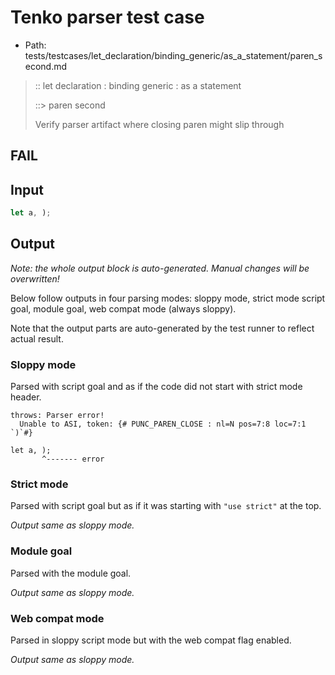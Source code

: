 # Tenko parser test case

- Path: tests/testcases/let_declaration/binding_generic/as_a_statement/paren_second.md

> :: let declaration : binding generic : as a statement
>
> ::> paren second
>
> Verify parser artifact where closing paren might slip through 

## FAIL

## Input

`````js
let a, );
`````

## Output

_Note: the whole output block is auto-generated. Manual changes will be overwritten!_

Below follow outputs in four parsing modes: sloppy mode, strict mode script goal, module goal, web compat mode (always sloppy).

Note that the output parts are auto-generated by the test runner to reflect actual result.

### Sloppy mode

Parsed with script goal and as if the code did not start with strict mode header.

`````
throws: Parser error!
  Unable to ASI, token: {# PUNC_PAREN_CLOSE : nl=N pos=7:8 loc=7:1 `)`#}

let a, );
       ^------- error
`````

### Strict mode

Parsed with script goal but as if it was starting with `"use strict"` at the top.

_Output same as sloppy mode._

### Module goal

Parsed with the module goal.

_Output same as sloppy mode._

### Web compat mode

Parsed in sloppy script mode but with the web compat flag enabled.

_Output same as sloppy mode._
